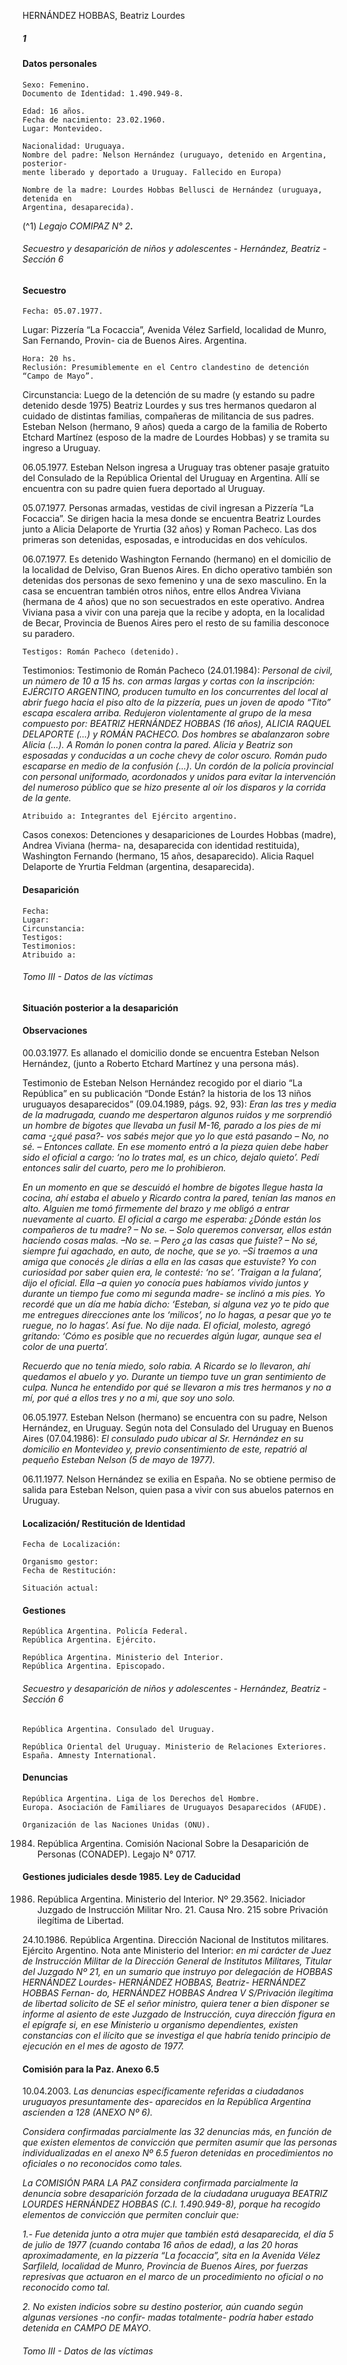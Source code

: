 HERNÁNDEZ HOBBAS, Beatriz Lourdes

##### 1

#### Datos personales

```
Sexo: Femenino.
Documento de Identidad: 1.490.949-8.
```
```
Edad: 16 años.
Fecha de nacimiento: 23.02.1960.
Lugar: Montevideo.
```
```
Nacionalidad: Uruguaya.
Nombre del padre: Nelson Hernández (uruguayo, detenido en Argentina, posterior-
mente liberado y deportado a Uruguay. Fallecido en Europa)
```
```
Nombre de la madre: Lourdes Hobbas Bellusci de Hernández (uruguaya, detenida en
Argentina, desaparecida).
```
(^1) _Legajo COMIPAZ N° 2_**_._**


###### Secuestro y desaparición de niños y adolescentes - Hernández, Beatriz - Sección 6

#### Secuestro

```
Fecha: 05.07.1977.
```
Lugar: Pizzería “La Focaccia”, Avenida Vélez Sarfield, localidad de Munro, San Fernando, Provin-
cia de Buenos Aires. Argentina.

```
Hora: 20 hs.
Reclusión: Presumiblemente en el Centro clandestino de detención “Campo de Mayo”.
```
Circunstancia: Luego de la detención de su madre (y estando su padre detenido desde 1975) Beatriz
Lourdes y sus tres hermanos quedaron al cuidado de distintas familias, compañeras de militancia de sus
padres. Esteban Nelson (hermano, 9 años) queda a cargo de la familia de Roberto Etchard Martínez
(esposo de la madre de Lourdes Hobbas) y se tramita su ingreso a Uruguay.

06.05.1977. Esteban Nelson ingresa a Uruguay tras obtener pasaje gratuito del Consulado de la
República Oriental del Uruguay en Argentina. Allí se encuentra con su padre quien fuera deportado al
Uruguay.

05.07.1977. Personas armadas, vestidas de civil ingresan a Pizzería “La Focaccia”. Se dirigen hacia
la mesa donde se encuentra Beatriz Lourdes junto a Alicia Delaporte de Yrurtia (32 años) y Roman
Pacheco. Las dos primeras son detenidas, esposadas, e introducidas en dos vehículos.

06.07.1977. Es detenido Washington Fernando (hermano) en el domicilio de la localidad de Delviso,
Gran Buenos Aires. En dicho operativo también son detenidas dos personas de sexo femenino y una de
sexo masculino. En la casa se encuentran también otros niños, entre ellos Andrea Viviana (hermana de
4 años) que no son secuestrados en este operativo. Andrea Viviana pasa a vivir con una pareja que la
recibe y adopta, en la localidad de Becar, Provincia de Buenos Aires pero el resto de su familia
desconoce su paradero.

```
Testigos: Román Pacheco (detenido).
```
Testimonios: Testimonio de Román Pacheco (24.01.1984): _Personal de civil, un número de 10 a 15
hs. con armas largas y cortas con la inscripción: EJÉRCITO ARGENTINO, producen tumulto en los
concurrentes del local al abrir fuego hacia el piso alto de la pizzería, pues un joven de apodo “Tito”
escapa escalera arriba. Redujeron violentamente al grupo de la mesa compuesto por: BEATRIZ
HERNÁNDEZ HOBBAS (16 años), ALICIA RAQUEL DELAPORTE (...) y ROMÁN PACHECO. Dos
hombres se abalanzaron sobre Alicia (...). A Román lo ponen contra la pared. Alicia y Beatriz son
esposadas y conducidas a un coche chevy de color oscuro. Román pudo escaparse en medio de la
confusión (...). Un cordón de la policía provincial con personal uniformado, acordonados y unidos
para evitar la intervención del numeroso público que se hizo presente al oír los disparos y la corrida
de la gente._

```
Atribuido a: Integrantes del Ejército argentino.
```
Casos conexos: Detenciones y desapariciones de Lourdes Hobbas (madre), Andrea Viviana (herma-
na, desaparecida con identidad restituida), Washington Fernando (hermano, 15 años, desaparecido).
Alicia Raquel Delaporte de Yrurtia Feldman (argentina, desaparecida).

#### Desaparición

```
Fecha:
Lugar:
Circunstancia:
Testigos:
Testimonios:
Atribuido a:
```

###### Tomo III - Datos de las víctimas

#### Situación posterior a la desaparición

#### Observaciones

00.03.1977. Es allanado el domicilio donde se encuentra Esteban Nelson Hernández, (junto a
Roberto Etchard Martínez y una persona más).

Testimonio de Esteban Nelson Hernández recogido por el diario “La República” en su publicación
“Donde Están? la historia de los 13 niños uruguayos desaparecidos” (09.04.1989, págs. 92, 93): _Eran
las tres y media de la madrugada, cuando me despertaron algunos ruidos y me sorprendió un hombre
de bigotes que llevaba un fusil M-16, parado a los pies de mi cama -¿qué pasa?- vos sabés mejor que
yo lo que está pasando – No, no sé. – Entonces callate. En ese momento entró a la pieza quien debe
haber sido el oficial a cargo: ‘no lo trates mal, es un chico, dejalo quieto’. Pedí entonces salir del cuarto,
pero me lo prohibieron._

_En un momento en que se descuidó el hombre de bigotes llegue hasta la cocina, ahí estaba el abuelo
y Ricardo contra la pared, tenían las manos en alto. Alguien me tomó firmemente del brazo y me obligó
a entrar nuevamente al cuarto. El oficial a cargo me esperaba: ¿Dónde están los compañeros de tu
madre? – No se. – Solo queremos conversar, ellos están haciendo cosas malas. –No se. – Pero ¿a las
casas que fuiste? – No sé, siempre fui agachado, en auto, de noche, que se yo. –Si traemos a una amiga
que conocés ¿le dirías a ella en las casas que estuviste? Yo con curiosidad por saber quien era, le
contesté: ‘no se’. ‘Traigan a la fulana’, dijo el oficial. Ella –a quien yo conocía pues habíamos vivido
juntos y durante un tiempo fue como mi segunda madre- se inclinó a mis pies. Yo recordé que un día me
había dicho: ‘Esteban, si alguna vez yo te pido que me entregues direcciones ante los ‘milicos’, no lo
hagas, a pesar que yo te ruegue, no lo hagas’. Así fue. No dije nada. El oficial, molesto, agregó
gritando: ‘Cómo es posible que no recuerdes algún lugar, aunque sea el color de una puerta’._

_Recuerdo que no tenía miedo, solo rabia. A Ricardo se lo llevaron, ahí quedamos el abuelo y yo.
Durante un tiempo tuve un gran sentimiento de culpa. Nunca he entendido por qué se llevaron a mis
tres hermanos y no a mí, por qué a ellos tres y no a mi, que soy uno solo._

06.05.1977. Esteban Nelson (hermano) se encuentra con su padre, Nelson Hernández, en Uruguay.
Según nota del Consulado del Uruguay en Buenos Aires (07.04.1986): _El consulado pudo ubicar al Sr.
Hernández en su domicilio en Montevideo y, previo consentimiento de este, repatrió al pequeño Esteban
Nelson (5 de mayo de 1977)._

06.11.1977. Nelson Hernández se exilia en España. No se obtiene permiso de salida para Esteban
Nelson, quien pasa a vivir con sus abuelos paternos en Uruguay.

#### Localización/ Restitución de Identidad

```
Fecha de Localización:
```
```
Organismo gestor:
Fecha de Restitución:
```
```
Situación actual:
```
#### Gestiones

```
República Argentina. Policía Federal.
República Argentina. Ejército.
```
```
República Argentina. Ministerio del Interior.
República Argentina. Episcopado.
```

###### Secuestro y desaparición de niños y adolescentes - Hernández, Beatriz - Sección 6

```
República Argentina. Consulado del Uruguay.
```
```
República Oriental del Uruguay. Ministerio de Relaciones Exteriores.
España. Amnesty International.
```
#### Denuncias

```
República Argentina. Liga de los Derechos del Hombre.
Europa. Asociación de Familiares de Uruguayos Desaparecidos (AFUDE).
```
```
Organización de las Naciones Unidas (ONU).
```
1984. República Argentina. Comisión Nacional Sobre la Desaparición de Personas (CONADEP).
Legajo N° 0717.

#### Gestiones judiciales desde 1985. Ley de Caducidad

1986. República Argentina. Ministerio del Interior. Nº 29.3562. Iniciador Juzgado de Instrucción
Militar Nro. 21. Causa Nro. 215 sobre Privación ilegítima de Libertad.

24.10.1986. República Argentina. Dirección Nacional de Institutos militares. Ejército Argentino.
Nota ante Ministerio del Interior: _en mi carácter de Juez de Instrucción Militar de la Dirección General
de Institutos Militares, Titular del Juzgado Nº 21, en un sumario que instruyo por delegación de
HOBBAS HERNÁNDEZ Lourdes- HERNÁNDEZ HOBBAS, Beatriz- HERNÁNDEZ HOBBAS Fernan-
do, HERNÁNDEZ HOBBAS Andrea V S/Privación ilegítima de libertad solicito de SE el señor ministro,
quiera tener a bien disponer se informe al asiento de este Juzgado de Instrucción, cuya dirección figura
en el epígrafe si, en ese Ministerio u organismo dependientes, existen constancias con el ilícito que se
investiga el que habría tenido principio de ejecución en el mes de agosto de 1977._

#### Comisión para la Paz. Anexo 6.5

10.04.2003. _Las denuncias específicamente referidas a ciudadanos uruguayos presuntamente des-
aparecidos en la República Argentina ascienden a 128 (ANEXO Nº 6)._

_Considera confirmadas parcialmente las 32 denuncias más, en función de que existen elementos de
convicción que permiten asumir que las personas individualizadas en el anexo Nº 6.5 fueron detenidas
en procedimientos no oficiales o no reconocidos como tales._

_La COMISIÓN PARA LA PAZ considera confirmada parcialmente la denuncia sobre desaparición
forzada de la ciudadana uruguaya BEATRIZ LOURDES HERNÁNDEZ HOBBAS (C.I. 1.490.949-8),
porque ha recogido elementos de convicción que permiten concluir que:_

_1.- Fue detenida junto a otra mujer que también está desaparecida, el día 5 de julio de 1977 (cuando
contaba 16 años de edad), a las 20 horas aproximadamente, en la pizzería “La focaccia”, sita en la
Avenida Vélez Sarfileld, localidad de Munro, Provincia de Buenos Aires, por fuerzas represivas que
actuaron en el marco de un procedimiento no oficial o no reconocido como tal._

_2. No existen indicios sobre su destino posterior, aún cuando según algunas versiones -no confir-
madas totalmente- podría haber estado detenida en CAMPO DE MAYO_.


###### Tomo III - Datos de las víctimas

